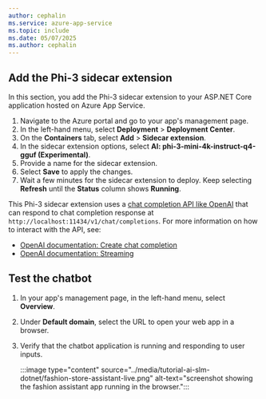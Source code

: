 ```yaml
---
author: cephalin
ms.service: azure-app-service
ms.topic: include
ms.date: 05/07/2025
ms.author: cephalin
---
```


## Add the Phi-3 sidecar extension

In this section, you add the Phi-3 sidecar extension to your ASP.NET Core application hosted on Azure App Service.

1. Navigate to the Azure portal and go to your app's management page.
2. In the left-hand menu, select **Deployment** > **Deployment Center**.
3. On the **Containers** tab, select **Add** > **Sidecar extension**.
4. In the sidecar extension options, select **AI: phi-3-mini-4k-instruct-q4-gguf (Experimental)**.
5. Provide a name for the sidecar extension.
6. Select **Save** to apply the changes.
7. Wait a few minutes for the sidecar extension to deploy. Keep selecting **Refresh** until the **Status** column shows **Running**.

This Phi-3 sidecar extension uses a [chat completion API like OpenAI](https://platform.openai.com/docs/api-reference/chat/create) that can respond to chat completion response at `http://localhost:11434/v1/chat/completions`. For more information on how to interact with the API, see:

- [OpenAI documentation: Create chat completion](https://platform.openai.com/docs/api-reference/chat/create)
- [OpenAI documentation: Streaming](https://platform.openai.com/docs/api-reference/chat-streaming)

## Test the chatbot

1. In your app's management page, in the left-hand menu, select **Overview**.
1. Under **Default domain**, select the URL to open your web app in a browser.
1. Verify that the chatbot application is running and responding to user inputs.

    :::image type="content" source="../media/tutorial-ai-slm-dotnet/fashion-store-assistant-live.png" alt-text="screenshot showing the fashion assistant app running in the browser.":::

